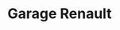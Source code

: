 ---
title: "Garage Renault"
url: /lavelanet-de-comminges/garage-renault/
shop: réparation de voitures
---
